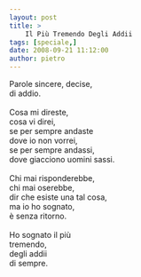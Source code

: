 ```yaml
---
layout: post
title: >
    Il Più Tremendo Degli Addii
tags: [speciale,]
date: 2008-09-21 11:12:00
author: pietro
---
```

Parole sincere, decise,<br/>di addio.<br/><br/>Cosa mi direste,<br/>cosa vi direi,<br/>se per sempre andaste<br/>dove io non vorrei,<br/>se per sempre andassi,<br/>dove giacciono uomini sassi.<br/><br/>Chi mai risponderebbe,<br/>chi mai oserebbe,<br/>dir che esiste una tal cosa,<br/>ma io ho sognato,<br/>è senza ritorno.<br/><br/>Ho sognato il più<br/>tremendo,<br/>degli addii<br/>di sempre.
